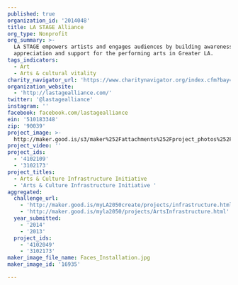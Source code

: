 ```yaml
---
published: true
organization_id: '2014048'
title: LA STAGE Alliance
org_type: Nonprofit
org_summary: >-
  LA STAGE empowers artists and engages audiences by building awareness,
  appreciation and support for the performing arts in Greater LA.
tags_indicators:
  - Art
  - Arts & cultural vitality
charity_navigator_url: 'https://www.charitynavigator.org/index.cfm?bay=search.profile&ein=510183348'
organization_website:
  - 'http://lastagealliance.com/'
twitter: '@lastagealliance'
instagram: ''
facebook: facebook.com/lastagealliance
ein: '510183348'
zip: '90039'
project_image: >-
  http://maker.good.is/s3/maker%252Fattachments%252Fproject_photos%252Fimages%252F16935%252Fdisplay%252FFaces_Installation.jpg=c570x385
project_video: ''
project_ids:
  - '4102109'
  - '3102173'
project_titles:
  - Arts & Culture Infrastructure Initiative
  - 'Arts & Culture Infrastructure Initiative '
aggregated:
  challenge_url:
    - 'http://maker.good.is/myLA2050create/projects/infrastructure.html'
    - 'http://maker.good.is/myla2050/projects/ArtsInfrastructure.html'
  year_submitted:
    - '2014'
    - '2013'
  project_ids:
    - '4102049'
    - '3102173'
maker_image_file_name: Faces_Installation.jpg
maker_image_id: '16935'

---
```

